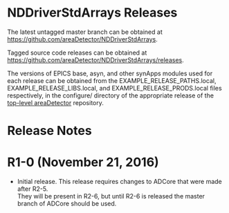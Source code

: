 NDDriverStdArrays Releases
==========================

The latest untagged master branch can be obtained at
https://github.com/areaDetector/NDDriverStdArrays.

Tagged source code releases can be obtained at 
https://github.com/areaDetector/NDDriverStdArrays/releases.

The versions of EPICS base, asyn, and other synApps modules used for each release can be obtained from 
the EXAMPLE_RELEASE_PATHS.local, EXAMPLE_RELEASE_LIBS.local, and EXAMPLE_RELEASE_PRODS.local
files respectively, in the configure/ directory of the appropriate release of the 
[top-level areaDetector](https://github.com/areaDetector/areaDetector) repository.


Release Notes
=============


R1-0 (November 21, 2016)
====================
* Initial release. This release requires changes to ADCore that were made after R2-5.  
  They will be present in R2-6, but until R2-6 is released the master branch of ADCore should be used.

